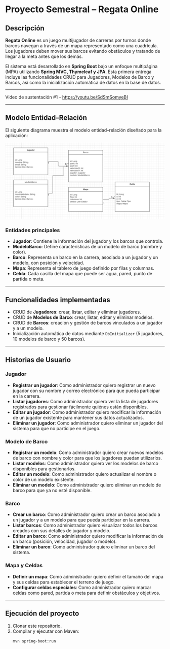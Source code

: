 # Proyecto Semestral – Regata Online

## Descripción
**Regata Online** es un juego multijugador de carreras por turnos donde barcos navegan a través de un mapa representado como una cuadrícula. Los jugadores deben mover sus barcos evitando obstáculos y tratando de llegar a la meta antes que los demás.

El sistema está desarrollado en **Spring Boot** bajo un enfoque multipágina (MPA) utilizando **Spring MVC, Thymeleaf y JPA**. Esta primera entrega incluye las funcionalidades CRUD para Jugadores, Modelos de Barco y Barcos, así como la inicialización automática de datos en la base de datos.

---

Video de sustentación #1 - https://youtu.be/SdSmSomyeBI

---

## Modelo Entidad–Relación
El siguiente diagrama muestra el modelo entidad–relación diseñado para la aplicación:

![Modelo Entidad Relación](Entidad%20relacion%20Desarrollo%20We.jpg)

### Entidades principales
- **Jugador**: Contiene la información del jugador y los barcos que controla.  
- **ModeloBarco**: Define características de un modelo de barco (nombre y color).  
- **Barco**: Representa un barco en la carrera, asociado a un jugador y un modelo, con posición y velocidad.  
- **Mapa**: Representa el tablero de juego definido por filas y columnas.  
- **Celda**: Cada casilla del mapa que puede ser agua, pared, punto de partida o meta.  

---

## Funcionalidades implementadas
- CRUD de **Jugadores**: crear, listar, editar y eliminar jugadores.  
- CRUD de **Modelos de Barco**: crear, listar, editar y eliminar modelos.  
- CRUD de **Barcos**: creación y gestión de barcos vinculados a un jugador y a un modelo.  
- Inicialización automática de datos mediante `DbInitializer` (5 jugadores, 10 modelos de barco y 50 barcos).  

---

## Historias de Usuario

### Jugador
- **Registrar un jugador**: Como administrador quiero registrar un nuevo jugador con su nombre y correo electrónico para que pueda participar en la carrera.  
- **Listar jugadores**: Como administrador quiero ver la lista de jugadores registrados para gestionar fácilmente quiénes están disponibles.  
- **Editar un jugador**: Como administrador quiero modificar la información de un jugador existente para mantener sus datos actualizados.  
- **Eliminar un jugador**: Como administrador quiero eliminar un jugador del sistema para que no participe en el juego.  

### Modelo de Barco
- **Registrar un modelo**: Como administrador quiero crear nuevos modelos de barco con nombre y color para que los jugadores puedan utilizarlos.  
- **Listar modelos**: Como administrador quiero ver los modelos de barco disponibles para gestionarlos.  
- **Editar un modelo**: Como administrador quiero actualizar el nombre o color de un modelo existente.  
- **Eliminar un modelo**: Como administrador quiero eliminar un modelo de barco para que ya no esté disponible.  

### Barco
- **Crear un barco**: Como administrador quiero crear un barco asociado a un jugador y a un modelo para que pueda participar en la carrera.  
- **Listar barcos**: Como administrador quiero visualizar todos los barcos creados con sus detalles de jugador y modelo.  
- **Editar un barco**: Como administrador quiero modificar la información de un barco (posición, velocidad, jugador o modelo).  
- **Eliminar un barco**: Como administrador quiero eliminar un barco del sistema.  

### Mapa y Celdas
- **Definir un mapa**: Como administrador quiero definir el tamaño del mapa y sus celdas para establecer el terreno de juego.  
- **Configurar celdas especiales**: Como administrador quiero marcar celdas como pared, partida o meta para definir obstáculos y objetivos.  

---

## Ejecución del proyecto
1. Clonar este repositorio.  
2. Compilar y ejecutar con Maven:  
   ```bash
   mvn spring-boot:run
